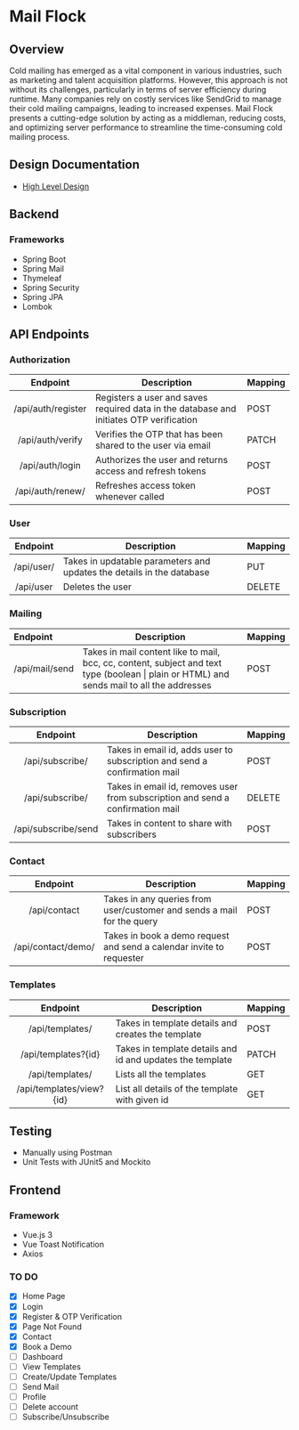 # Mail Flock

## Overview

Cold mailing has emerged as a vital component in various industries, such as marketing and talent acquisition platforms. However, this approach is not without its challenges, particularly in terms of server efficiency during runtime. Many companies rely on costly services like SendGrid to manage their cold mailing campaigns, leading to increased expenses. Mail Flock presents a cutting-edge solution by acting as a middleman, reducing costs, and optimizing server performance to streamline the time-consuming cold mailing process.

## Design Documentation

- [High Level Design](https://www.notion.so/gaganchordia/Mail-Flock-70d9b073f9c944899540b49d2af47afc?pvs=4)

## Backend

### Frameworks

- Spring Boot
- Spring Mail
- Thymeleaf
- Spring Security
- Spring JPA
- Lombok

## API Endpoints

### Authorization

|      Endpoint      | Description                                                                             | Mapping |
|:------------------:|-----------------------------------------------------------------------------------------|---------|
| /api/auth/register | Registers a user and saves required data in the database and initiates OTP verification | POST    |
|  /api/auth/verify  | Verifies the OTP that has been shared to the user via email                             | PATCH   |
|  /api/auth/login   | Authorizes the user and returns access and refresh tokens                               | POST    |
| /api/auth/renew/   | Refreshes access token whenever called                                                  | POST    |

### User

|  Endpoint   | Description                                                           | Mapping |
|:-----------:|-----------------------------------------------------------------------|---------|
| /api/user/  | Takes in updatable parameters and updates the details in the database | PUT     |
|  /api/user  | Deletes the user                                                      | DELETE  |

### Mailing

| Endpoint       | Description                                                                                                                                | Mapping |
|:---------------|--------------------------------------------------------------------------------------------------------------------------------------------|---------|
| /api/mail/send | Takes in mail content like to mail, bcc, cc, content, subject and text type (boolean \| plain or HTML) and sends mail to all the addresses | POST    |

### Subscription

|      Endpoint       | Description                                                                     | Mapping |
|:-------------------:|---------------------------------------------------------------------------------|---------|
|   /api/subscribe/   | Takes in email id, adds user to subscription and send a confirmation mail       | POST    |
|   /api/subscribe/   | Takes in email id, removes user from subscription  and send a confirmation mail | DELETE  |
| /api/subscribe/send | Takes in content to share with subscribers                                      | POST    |

### Contact

|      Endpoint      | Description                                                            | Mapping |
|:------------------:|------------------------------------------------------------------------|---------|
|    /api/contact    | Takes in any queries from user/customer and sends a mail for the query | POST    |
| /api/contact/demo/ | Takes in book a demo request and send a calendar invite to requester   | POST    |

### Templates
|         Endpoint         | Description                                               | Mapping |
|:------------------------:|-----------------------------------------------------------|---------|
|     /api/templates/      | Takes in template details and creates the template        | POST    |
|   /api/templates?{id}    | Takes in template details and id and updates the template | PATCH   |
|     /api/templates/      | Lists all the templates                                   | GET     |
| /api/templates/view?{id} | List all details of the template with given id            | GET     |

## Testing

- Manually using Postman
- Unit Tests with JUnit5 and Mockito

## Frontend

### Framework

- Vue.js 3
- Vue Toast Notification
- Axios

### TO DO

- [x] Home Page
- [x] Login
- [x] Register & OTP Verification
- [x] Page Not Found
- [x] Contact
- [x] Book a Demo
- [ ] Dashboard
- [ ] View Templates
- [ ] Create/Update Templates
- [ ] Send Mail
- [ ] Profile
- [ ] Delete account
- [ ] Subscribe/Unsubscribe
